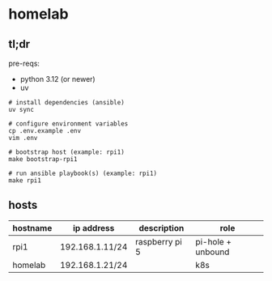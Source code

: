 # homelab

## tl;dr

pre-reqs:

- python 3.12 (or newer)
- uv

```shell
# install dependencies (ansible)
uv sync

# configure environment variables
cp .env.example .env
vim .env

# bootstrap host (example: rpi1)
make bootstrap-rpi1

# run ansible playbook(s) (example: rpi1)
make rpi1
```

## hosts

| hostname | ip address      | description    | role              |
| -------- | --------------- | -------------- | ----------------- |
| rpi1     | 192.168.1.11/24 | raspberry pi 5 | pi-hole + unbound |
| homelab  | 192.168.1.21/24 |                | k8s               |
